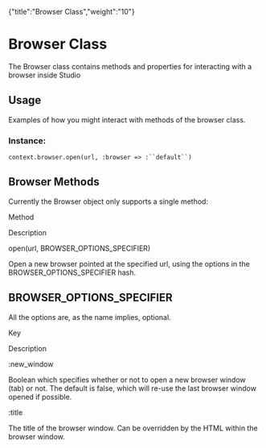 {"title":"Browser Class","weight":"10"} 

# Browser Class

The Browser class contains methods and properties for interacting with a browser inside Studio

## Usage

Examples of how you might interact with methods of the browser class.

### Instance:

`context.browser.open(url, :browser => :``default``)`

## Browser Methods

Currently the Browser object only supports a single method:

Method

Description

open(url, BROWSER\_OPTIONS\_SPECIFIER)

Open a new browser pointed at the specified url, using the options in the BROWSER\_OPTIONS\_SPECIFIER hash.

## BROWSER\_OPTIONS\_SPECIFIER

All the options are, as the name implies, optional.

Key

Description

:new\_window

Boolean which specifies whether or not to open a new browser window (tab) or not. The default is false, which will re-use the last browser window opened if possible.

:title

The title of the browser window. Can be overridden by the HTML within the browser window.